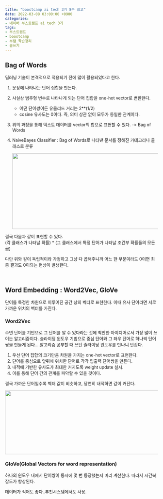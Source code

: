 ```yaml
---
title: "boostcamp ai tech 3기 8주 회고"
date: 2022-03-08 03:00:00 +0900
categories:
- 네이버 부스트캠프 ai tech 3기
tags:
- 부스트캠프
- boostcamp
- 부캠_학습정리
- 글쓰기
---
```


## Bag of Words

딥러닝 기술이 본격적으로 적용되기 전에 많이 활용되었다고 한다.

1. 문장에 나타나는 단어 집합을 만든다. 

2. 사실상 범주형 변수로 나타나게 되는 단어 집합을 one-hot vector로 변환한다.
    - 어떤 단어쌍이든 유클리드 거리는 2**(1/2)
    - cosine 유사도는 0이다. 즉, 의미 상관 없이 모두가 동일한 관계이다.

3. 위의 과정을 통해 텍스트 데이터를 vector의 합으로 표현할 수 있다. -> Bag of Words

4. NaiveBayes Classifier : Bag of Words로 나타낸 문서를 정해진 카테고리나 클래스로 분류

     <img src="https://i.imgur.com/lzqXzXD.png" width="700" height="250"/>

결국 다음과 같이 표현할 수 있다.   
(각 클래스가 나타날 확률) * (그 클래스에서 특정 단어가 나타날 조건부 확률들의 모든 곱)

다만 위와 같이 독립적이라 가정하고 그냥 다 곱해주니까 어느 한 부분이라도 0이면 최종 결과도 0이되는 현상이 발생한다.


<br/>

## Word Embedding : Word2Vec, GloVe

단어를 특정한 차원으로 이루어진 공간 상의 벡터로 표현한다. 이때 유사 단어라면 서로 가까운 위치의 벡터를 가진다.

### Word2Vec
주변 단어를 기반으로 그 단어를 알 수 있다라는 것에 착안한 아이디어로서 가장 많이 쓰이는 알고리즘이다. 슬라이딩 윈도우 기법으로 중심 단어와 그 좌우 단어로 하나씩 단어쌍을 만들게 된다....알고리즘 공부할 때 쓰던 슬라이딩 윈도우를 만나니 반갑다.

1. 우선 단어 집합의 크기만큼 차원을 가지는 one-hot vector로 표현한다.
2. 단어를 중심으로 앞뒤에 위치한 단어로 각각 입출력 단어쌍을 만든다.
3. 내적에 기반한 유사도가 최대한 커지도록 weight update 실시.
4. 이를 통해 단어 간의 관계를 파악할 수 있을 것이다.

결국 가까운 단어일수록 벡터 값이 비슷하고, 당연히 내적하면 값이 커진다.

<img src="https://i.imgur.com/VjEpzPv.png" width="850" height="210"/>


### GloVe(Global Vectors for word representation)

하나의 윈도우 내에서 단어쌍이 동시에 몇 번 등장했는지 미리 계산한다. 따라서 시간복잡도가 향상된다. 

데이터가 적어도 좋다..추천시스템에서도 사용.
